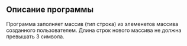 ## Описание программы
Программа заполняет массив (тип строка) из элеменетов массива
созданного пользователем. Длина строк нового массива не должна
превышать 3 символа.
